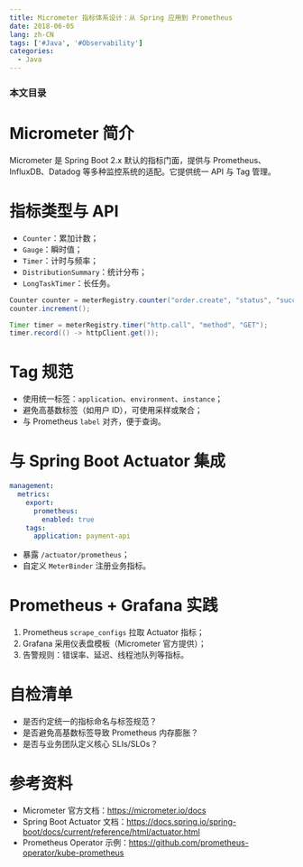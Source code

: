 ```yaml
---
title: Micrometer 指标体系设计：从 Spring 应用到 Prometheus
date: 2018-06-05
lang: zh-CN
tags: ['#Java', '#Observability']
categories:
  - Java
---
```


### 本文目录
<!-- toc -->

# Micrometer 简介
Micrometer 是 Spring Boot 2.x 默认的指标门面，提供与 Prometheus、InfluxDB、Datadog 等多种监控系统的适配。它提供统一 API 与 Tag 管理。

# 指标类型与 API
- `Counter`：累加计数；
- `Gauge`：瞬时值；
- `Timer`：计时与频率；
- `DistributionSummary`：统计分布；
- `LongTaskTimer`：长任务。 
```java
Counter counter = meterRegistry.counter("order.create", "status", "success");
counter.increment();

Timer timer = meterRegistry.timer("http.call", "method", "GET");
timer.record(() -> httpClient.get());
```

# Tag 规范
- 使用统一标签：`application`、`environment`、`instance`；
- 避免高基数标签（如用户 ID），可使用采样或聚合；
- 与 Prometheus `label` 对齐，便于查询。

# 与 Spring Boot Actuator 集成
```yaml
management:
  metrics:
    export:
      prometheus:
        enabled: true
    tags:
      application: payment-api
```
- 暴露 `/actuator/prometheus`；
- 自定义 `MeterBinder` 注册业务指标。

# Prometheus + Grafana 实践
1. Prometheus `scrape_configs` 拉取 Actuator 指标；
2. Grafana 采用仪表盘模板（Micrometer 官方提供）；
3. 告警规则：错误率、延迟、线程池队列等指标。

# 自检清单
- 是否约定统一的指标命名与标签规范？
- 是否避免高基数标签导致 Prometheus 内存膨胀？
- 是否与业务团队定义核心 SLIs/SLOs？

# 参考资料
- Micrometer 官方文档：https://micrometer.io/docs
- Spring Boot Actuator 文档：https://docs.spring.io/spring-boot/docs/current/reference/html/actuator.html
- Prometheus Operator 示例：https://github.com/prometheus-operator/kube-prometheus
